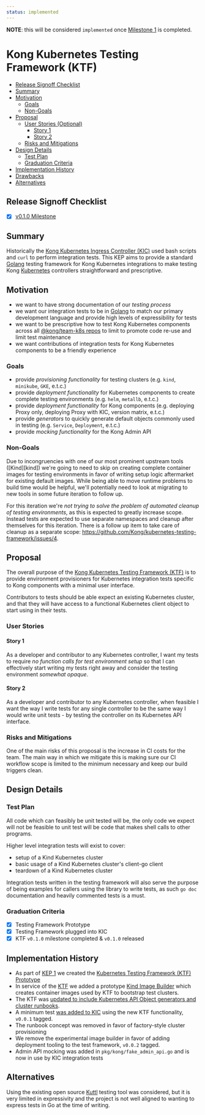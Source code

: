 ```yaml
---
status: implemented
---
```


**NOTE**: this will be considered `implemented` once [Milestone 1][m1] is completed.

[m1]:https://github.com/Kong/kubernetes-testing-framework/milestone/1

# Kong Kubernetes Testing Framework (KTF)

<!-- toc -->
- [Release Signoff Checklist](#release-signoff-checklist)
- [Summary](#summary)
- [Motivation](#motivation)
  - [Goals](#goals)
  - [Non-Goals](#non-goals)
- [Proposal](#proposal)
  - [User Stories (Optional)](#user-stories-optional)
    - [Story 1](#story-1)
    - [Story 2](#story-2)
  - [Risks and Mitigations](#risks-and-mitigations)
- [Design Details](#design-details)
  - [Test Plan](#test-plan)
  - [Graduation Criteria](#graduation-criteria)
- [Implementation History](#implementation-history)
- [Drawbacks](#drawbacks)
- [Alternatives](#alternatives)
<!-- /toc -->

## Release Signoff Checklist

- [x] [v0.1.0 Milestone][ms1]

[ms1]:https://github.com/Kong/kubernetes-testing-framework/milestone/1

## Summary

Historically the [Kong Kubernetes Ingress Controller (KIC)][kic] used bash scripts and `curl` to perform integration tests. This KEP aims to provide a standard [Golang][go] testing framework for Kong Kubernetes integrations to make testing Kong [Kubernetes][k8s] controllers straightforward and prescriptive.

[kic]:https://github.com/kong/kubernetes-ingress-controller
[go]:https://golang.org
[k8s]:https://github.com/kubernetes/kubernetes

## Motivation

- we want to have strong documentation of our _testing process_
- we want our integration tests to be in [Golang][go] to match our primary development language and provide high levels of expressibility for tests
- we want to be prescriptive how to test Kong Kubernetes components across all [@kong/team-k8s repos][team-repos] to limit to promote code re-use and limit test maintenance
- we want contributions of integration tests for Kong Kubernetes components to be a friendly experience

[go]:https://golang.org
[team-repos]:https://github.com/orgs/Kong/teams/team-k8s/repositories

### Goals

- provide _provisioning functionality_ for testing clusters (e.g. `kind`, `minikube`, `GKE`, e.t.c.)
- provide _deployment functionality_ for Kubernetes components to create complete testing environments (e.g. `helm`, `metallb`, e.t.c.)
- provide _deployment functionality_ for Kong components (e.g. deploying Proxy only, deploying Proxy with KIC, version matrix, e.t.c.)
- provide _generators_ to quickly generate default objects commonly used in testing (e.g. `Service`, `Deployment`, e.t.c.)
- provide _mocking functionality_ for the Kong Admin API

### Non-Goals

Due to incongruencies with one of our most prominent upstream tools ([Kind][kind]) we're going to need to skip on creating complete container images for testing environments in favor of writing setup logic aftermarket for existing default images. While being able to move runtime problems to build time would be helpful, we'll potentially need to look at migrating to new tools in some future iteration to follow up.

For this iteration we're _not trying to solve the problem of automated cleanup of testing environments_, as this is expected to greatly increase scope. Instead tests are expected to use separate namespaces and cleanup after themselves for this iteration. There is a follow up item to take care of cleanup as a separate scope: https://github.com/Kong/kubernetes-testing-framework/issues/4.

## Proposal

The overall purpose of the [Kong Kubernetes Testing Framework (KTF)][ktf] is to provide environment provisioners for Kubernetes integration tests specific to Kong components with a minimal user interface.

Contributors to tests should be able expect an existing Kubernetes cluster, and that they will have access to a functional Kubernetes client object to start using in their tests.

[ktf]:https://github.com/kong/kubernetes-testing-framework

### User Stories

#### Story 1

As a developer and contributor to any Kubernetes controller, I want my tests to require _no function calls for test environment setup_ so that I can effectively start writing my tests right away and consider the testing environment _somewhat opaque_.

#### Story 2

As a developer and contributor to any Kubernetes controller, when feasible I want the way I write tests for any single controller to be the same way I would write unit tests - by testing the controller on its Kubernetes API interface.

### Risks and Mitigations

One of the main risks of this proposal is the increase in CI costs for the team. The main way in which we mitigate this is making sure our CI workflow scope is limited to the minimum necessary and keep our build triggers clean.

## Design Details

### Test Plan

All code which can feasibly be unit tested will be, the only code we expect will not be feasible to unit test will be code that makes shell calls to other programs.

Higher level integration tests will exist to cover:

- setup of a Kind Kubernetes cluster
- basic usage of a Kind Kubernetes cluster's client-go client
- teardown of a Kind Kubernetes cluster

Integration tests written in the testing framework will also serve the purpose of being examples for callers using the library to write tests, as such `go doc` documentation and heavily commented tests is a must.

### Graduation Criteria

- [X] Testing Framework Prototype
- [X] Testing Framework plugged into KIC
- [x] KTF `v0.1.0` milestone completed & `v0.1.0` released

## Implementation History

- As part of [KEP 1][kep1] we created the [Kubernetes Testing Framework (KTF) Prototype][ktf]
- In service of the [KTF][ktf] we added a prototype [Kind Image Builder][kind-images] which creates container images used by KTF to bootstrap test clusters.
- The KTF was [updated to include Kubernetes API Object generators and cluster runbooks][ktf-pr3].
- A minimum test [was added to KIC][kic-pr1102] using the new KTF functionality, `v0.0.1` tagged.
- The runbook concept was removed in favor of factory-style cluster provisioning
- We remove the experimental image builder in favor of adding deployment tooling to the test framework, `v0.0.2` tagged.
- Admin API mocking was added in `pkg/kong/fake_admin_api.go` and is now in use by KIC integration tests

[kep1]:/keps/0001-single-kic-multi-gateway.md
[ktf]:https://github.com/kong/kubernetes-testing-framework
[kind-images]:https://github.com/kong/kind-images
[ktf-pr3]:https://github.com/Kong/kubernetes-testing-framework/pull/3
[kic-pr1102]:https://github.com/Kong/kubernetes-ingress-controller/pull/1102

## Alternatives

Using the existing open source [Kuttl][kuttl] testing tool was considered, but it is very limited in expressivity and the project is not well aligned to wanting to express tests in Go at the time of writing.

[kuttl]:https://github.com/kudobuilder/kuttl
